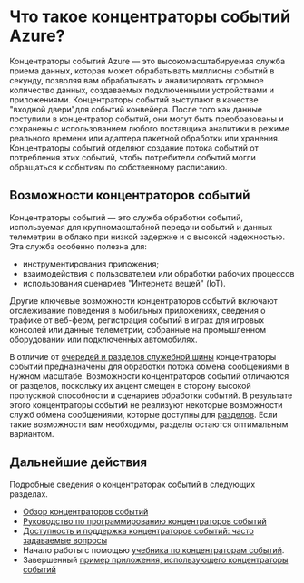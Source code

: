 <properties
	pageTitle="Что такое концентраторы событий Azure?"
	description="Общие сведения о концентраторах событий Azure."
	services="event-hubs"
	documentationCenter=".net"
	authors="nberdy"
	manager="timlt"
	editor=""/>

<tags
	ms.service="event-hubs"
	ms.workload="tbd"
	ms.tgt_pltfrm="na"
	ms.devlang="multiple"
	ms.topic="article"
	ms.date="07/15/2015"
	ms.author="sethm"/>

# Что такое концентраторы событий Azure?

Концентраторы событий Azure — это высокомасштабируемая служба приема данных, которая может обрабатывать миллионы событий в секунду, позволяя вам обрабатывать и анализировать огромное количество данных, создаваемых подключенными устройствами и приложениями. Концентраторы событий выступают в качестве "входной двери"для событий конвейера. После того как данные поступили в концентратор событий, они могут быть преобразованы и сохранены с использованием любого поставщика аналитики в режиме реального времени или адаптера пакетной обработки или хранения. Концентраторы событий отделяют создание потока событий от потребления этих событий, чтобы потребители событий могли обращаться к событиям по собственному расписанию.

## Возможности концентраторов событий

Концентраторы событий — это служба обработки событий, используемая для крупномасштабной передачи событий и данных телеметрии в облако при низкой задержке и с высокой надежностью. Эта служба особенно полезна для:

* инструментирования приложения;
* взаимодействия с пользователем или обработки рабочих процессов
* использования сценариев "Интернета вещей" (IoT).

Другие ключевые возможности концентраторов событий включают отслеживание поведения в мобильных приложениях, сведения о трафике от веб-ферм, регистрация событий в играх для игровых консолей или данные телеметрии, собранные на промышленном оборудовании или подключенных автомобилях.

В отличие от [очередей и разделов служебной шины](../service-bus/service-bus-messaging-overview.md) концентраторы событий предназначены для обработки потока обмена сообщениями в нужном масштабе. Возможности концентраторов событий отличаются от разделов, поскольку их акцент смещен в сторону высокой пропускной способности и сценариев обработки событий. В результате этого концентраторы событий не реализуют некоторые возможности служб обмена сообщениями, которые доступны для [разделов](service-bus/fundamentals-service-bus-hybrid-solutions.md#topics). Если такие возможности вам необходимы, разделы остаются оптимальным вариантом.

## Дальнейшие действия

Подробные сведения о концентраторах событий в следующих разделах.

- [Обзор концентраторов событий](event-hubs-overview.md)
- [Руководство по программированию концентраторов событий](event-hubs-programming-guide.md)
- [Доступность и поддержка концентраторов событий: часто задаваемые вопросы](event-hubs-availability-and-support-faq.md)
- Начало работы с помощью [учебника по концентраторам событий].
- Завершенный [пример приложения, использующего концентраторы событий]

[учебника по концентраторам событий]: service-bus-event-hubs-csharp-ephcs-getstarted.md
[пример приложения, использующего концентраторы событий]: https://code.msdn.microsoft.com/windowsazure/Service-Bus-Event-Hub-286fd097

<!---HONumber=July15_HO5-->